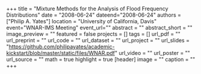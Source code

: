 +++
title = "Mixture Methods for the Analysis of Flood Frequency Distributions"
date = "2008-06-24"
dateend="2008-06-24"
authors = ["Philip A. Yates"]
location = "University of California, Davis"
event="WNAR-IMS Meeting"
event_url=""
abstract = ""
abstract_short = ""
image_preview = ""
featured = false
projects = []
tags = []
url_pdf = ""
url_preprint = ""
url_code = ""
url_dataset = ""
url_project = ""
url_slides = "https://github.com/philipayates/academic-kickstart/blob/master/static/files/WNAR.pdf"
url_video = ""
url_poster = ""
url_source = ""
math = true
highlight = true
[header]
image = ""
caption = ""
+++
